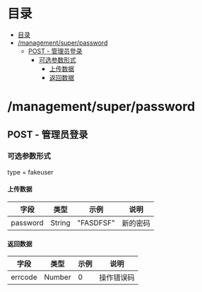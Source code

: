 # 目录
- [目录](#目录)
- [/management/super/password](#managementsuperpassword)
    - [POST - 管理员登录](#post---管理员登录)
        - [可选参数形式](#可选参数形式)
            - [上传数据](#上传数据)
            - [返回数据](#返回数据)

# /management/super/password
## POST - 管理员登录
### 可选参数形式
type = fakeuser 

#### 上传数据
| 字段     | 类型   | 示例      | 说明     |
| -------- | ------ | --------- | -------- |
| password | String | "FASDFSF" | 新的密码 |

#### 返回数据
| 字段    | 类型   | 示例 | 说明       |
| ------- | ------ | ---- | ---------- |
| errcode | Number | 0    | 操作错误码 |

